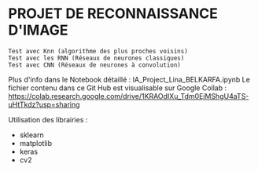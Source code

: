 # PROJET DE RECONNAISSANCE D'IMAGE

    Test avec Knn (algorithme des plus proches voisins)
    Test avec les RNN (Réseaux de neurones classiques)
    Test avec CNN (Réseaux de neurones à convolution)
 
Plus d'info dans le Notebook détaillé : IA_Project_Lina_BELKARFA.ipynb
Le fichier contenu dans ce Git Hub est visualisable sur Google Collab : 
https://colab.research.google.com/drive/1KRAOdIXu_Tdm0EjMShgU4aTS-uHtTkdz?usp=sharing

Utilisation des librairies : 
* sklearn
* matplotlib
* keras
* cv2
    
    
